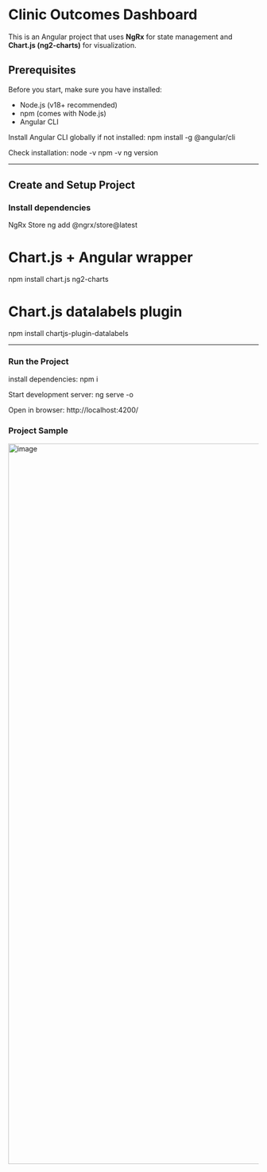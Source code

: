 # Clinic Outcomes Dashboard

This is an Angular project that uses **NgRx** for state management and **Chart.js (ng2-charts)** for visualization.


## Prerequisites

Before you start, make sure you have installed:

- Node.js (v18+ recommended)
- npm (comes with Node.js)
- Angular CLI

Install Angular CLI globally if not installed:
npm install -g @angular/cli

Check installation:
node -v
npm -v
ng version

---

## Create and Setup Project

### Install dependencies

NgRx Store
ng add @ngrx/store@latest

# Chart.js + Angular wrapper
npm install chart.js ng2-charts

# Chart.js datalabels plugin
npm install chartjs-plugin-datalabels

---

### Run the Project

install dependencies:
npm i

Start development server:
ng serve -o

Open in browser:
http://localhost:4200/


### Project Sample 


<img width="2851" height="1448" alt="image" src="https://github.com/user-attachments/assets/4a6df141-a99c-4a43-a415-aa72c3331928" />



